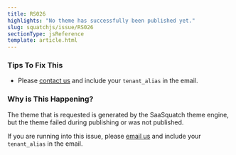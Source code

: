 ```yaml
---
title: RS026
highlights: "No theme has successfully been published yet."
slug: squatchjs/issue/RS026
sectionType: jsReference
template: article.html
---
```


### Tips To Fix This

 - Please [contact us](mailto:support@saasquat.ch?subject=RS026%20Theme%20Publishing%20Issue) and include your `tenant_alias` in the email.

### Why is This Happening?

The theme that is requested is generated by the SaaSquatch theme engine, but the theme failed during publishing or was not published. 

If you are running into this issue, please [email us](mailto:support@saasquat.ch?subject=RS026%20Theme%20Publishing%20Issue) and include your `tenant_alias` in the email. 